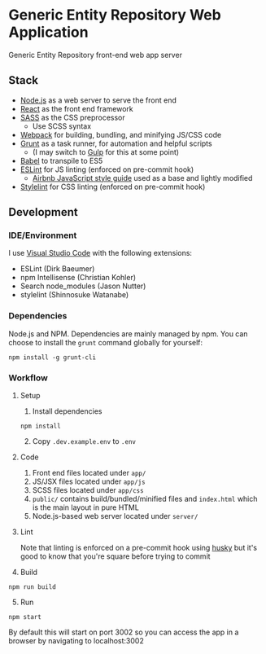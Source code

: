 # Generic Entity Repository Web Application

Generic Entity Repository front-end web app server

## Stack

* [Node.js](https://nodejs.org) as a web server to serve the front end
* [React](https://facebook.github.io/react/) as the front end framework
* [SASS](http://sass-lang.com/) as the CSS preprocessor
   * Use SCSS syntax
* [Webpack](https://webpack.github.io/) for building, bundling, and minifying JS/CSS code
* [Grunt](https://gruntjs.com/) as a task runner, for automation and helpful scripts
    * (I may switch to [Gulp](http://gulpjs.com/) for this at some point)
* [Babel](https://babeljs.io/) to transpile to ES5
* [ESLint](http://eslint.org/) for JS linting (enforced on pre-commit hook)
    * [Airbnb JavaScript style guide](https://github.com/airbnb/javascript) used as a base and lightly modified
* [Stylelint](https://stylelint.io/) for CSS linting (enforced on pre-commit hook)

## Development

### IDE/Environment

I use [Visual Studio Code](https://code.visualstudio.com/) with the following extensions:

* ESLint (Dirk Baeumer)
* npm Intellisense (Christian Kohler)
* Search node_modules (Jason Nutter)
* stylelint (Shinnosuke Watanabe)

### Dependencies

Node.js and NPM.
Dependencies are mainly managed by npm.
You can choose to install the `grunt` command globally for yourself:
```
npm install -g grunt-cli
```

### Workflow

1. Setup
    1. Install dependencies
    ```
    npm install
    ```
    2. Copy `.dev.example.env` to `.env`

2. Code
    1. Front end files located under `app/`
    2. JS/JSX files located under `app/js`
    3. SCSS files located under `app/css`
    4. `public/` contains build/bundled/minified files and `index.html` which is the main layout in pure HTML
    5. Node.js-based web server located under `server/`

3. Lint

   Note that linting is enforced on a pre-commit hook using [husky](https://github.com/typicode/husky) but it's good to know that you're square before trying to commit

4. Build
```
npm run build
```

5. Run
```
npm start
```

   By default this will start on port 3002 so you can access the app in a browser by navigating to localhost:3002
